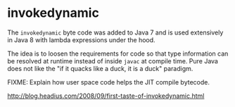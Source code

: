 invokedynamic
===

The `invokedynamic` byte code was added to Java 7 and is used extensively
in Java 8 with lambda expressions under the hood.  

The idea is to loosen the requirements for code so
that type information can be resolved at runtime instead of
inside `javac` at compile time.  Pure Java does not
like the "if it quacks like a duck, it is a duck" paradigm.

FIXME:  Explain how user space code helps the JIT compile
bytecode.

http://blog.headius.com/2008/09/first-taste-of-invokedynamic.html